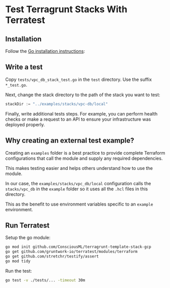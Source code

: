 # Test Terragrunt Stacks With Terratest

## Installation
Follow the [Go installation instructions](https://go.dev/doc/install):

## Write a test
Copy `tests/vpc_db_stack_test.go` in the `test` directory. Use the suffix `*_test.go`.

Next, change the stack directory to the path of the stack you want to test:
```go
stackDir := "../examples/stacks/vpc-db/local"
```

Finally, write additional tests steps. For example, you can perform health checks or make a request to an API to ensure your infrastructure was deployed properly.

## Why creating an external test example?
Creating an `examples` folder is a best practice to provide complete Terraform configurations that call the module and supply any required dependencies.

This makes testing easier and helps others understand how to use the module.

In our case, the `examples/stacks/vpc_db/local` configuration calls the `stacks/vpc_db` in the `example` folder so it uses all the `.hcl` files in this directory.

This as the benefit to use environment variables specific to an `example` environment.

## Run Terratest
Setup the go module:
```bash
go mod init github.com/ConsciousML/terragrunt-template-stack-gcp
go get github.com/gruntwork-io/terratest/modules/terraform
go get github.com/stretchr/testify/assert
go mod tidy
```

Run the test:
```bash
go test -v ./tests/... -timeout 30m
```
